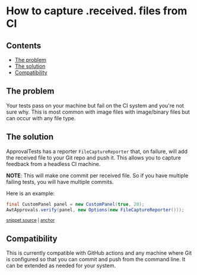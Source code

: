 <a id="top"></a>

# How to capture .received. files from CI

<!-- toc -->
## Contents

  * [The problem](#the-problem)
  * [The solution](#the-solution)
  * [Compatibility](#compatibility)<!-- endToc -->


## The problem
Your tests pass on your machine but fail on the CI system and you're not sure why. This is most common with image files with image/binary files but can occur with any file type.

## The solution
ApprovalTests has a reporter `FileCaptureReporter` that, on failure, will add the received file to your Git repo and push it. This allows you to capture feedback from a headless CI machine.

**NOTE**: This will make one commit per received file. So if you have multiple failing tests, you will have multiple commits.

Here is an example:

<!-- snippet: file_capture_reporter_example -->
<a id='snippet-file_capture_reporter_example'></a>
```java
final CustomPanel panel = new CustomPanel(true, 20);
AwtApprovals.verify(panel, new Options(new FileCaptureReporter()));
```
<sup><a href='/approvaltests-tests/src/test/java/org/approvaltests/awt/ApprovalsTest.java#L32-L35' title='Snippet source file'>snippet source</a> | <a href='#snippet-file_capture_reporter_example' title='Start of snippet'>anchor</a></sup>
<!-- endSnippet -->

## Compatibility
This is currently compatible with GitHub actions and any machine where Git is configured so that you can commit and push from the command line. It can be extended as needed for your system.

